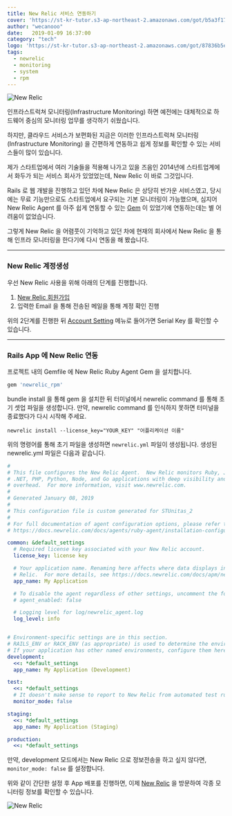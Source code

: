 ```yaml
---
title: New Relic 서비스 연동하기
cover: 'https://st-kr-tutor.s3-ap-northeast-2.amazonaws.com/got/b5a3f174d257be33bbbc1e6e7f787f6a/cover11.png'
author: "wecanooo"
date:   2019-01-09 16:37:00
category: "tech"
logo: 'https://st-kr-tutor.s3-ap-northeast-2.amazonaws.com/got/87836b5eb053590be9fc6d495e7858fc/dream.png'
tags:
  - newrelic
  - monitoring
  - system
  - rpm
---
```


![New Relic](https://st-kr-tutor.s3-ap-northeast-2.amazonaws.com/got/2a041c5fdcfdb93da6360ccb5cc40ad9/download.jpg)


인프라스트럭쳐 모니터링(Infrastructure Monitoring) 하면 예전에는 대체적으로 하드웨어 중심의 모니터링 업무를 생각하기 쉬웠습니다.

하지만, 클라우드 서비스가 보편화된 지금은 이러한 인프라스트럭쳐 모니터링(Infrastructure Monitoring) 을 간편하게 연동하고 쉽게 정보를 확인할 수 있는 서비스들이 많이 있습니다.

제가 스타트업에서 여러 기술들을 적용해 나가고 있을 즈음인 2014년에 스타트업계에서 화두가 되는 서비스 회사가 있었었는데, New Relic 이 바로 그것입니다.

Rails 로 웹 개발을 진행하고 있던 차에 New Relic 은 상당히 반가운 서비스였고, 당시에는 무료 기능만으로도 스타트업에서 요구되는 기본 모니터링이 가능했으며, 심지어 New Relic Agent 를 아주 쉽게 연동할 수 있는 [Gem](https://github.com/newrelic/rpm) 이 있었기에 연동하는데는 별 어려움이 없었습니다.

그렇게 New Relic 을 어렴풋이 기억하고 있던 차에 현재의 회사에서 New Relic 을 통해 인프라 모니터링을 한다기에 다시 연동을 해 봤습니다.

---

### New Relic 계정생성

우선 New Relic 사용을 위해 아래의 단계를 진행합니다.

1. [New Relic 회원가입](https://newrelic.com/signup)
2. 입력한 Email 을 통해 전송된 메일을 통해 계정 확인 진행

위의 2단계를 진행한 뒤 [Account Setting](https://rpm.newrelic.com/accounts/) 메뉴로 들어가면 Serial Key 를 확인할 수 있습니다.

---

### Rails App 에 New Relic 연동

프로젝트 내의 Gemfile 에 New Relic Ruby Agent Gem 을 설치합니다.

```ruby
gem 'newrelic_rpm'
```

bundle install 을 통해 gem 을 설치한 뒤 터미널에서 newrelic command 를 통해 초기 셋업 파일을 생성합니다. 만약, newrelic command 를 인식하지 못하면 터미널을 종료했다가 다시 시작해 주세요.

```shell
newrelic install --license_key="YOUR_KEY" "어플리케이션 이름"
```

위의 명령어를 통해 초기 파일을 생성하면 `newrelic.yml` 파일이 생성됩니다. 생성된 newrelic.yml 파일은 다음과 같습니다.

```yml
#
# This file configures the New Relic Agent.  New Relic monitors Ruby, Java,
# .NET, PHP, Python, Node, and Go applications with deep visibility and low
# overhead.  For more information, visit www.newrelic.com.
#
# Generated January 08, 2019
#
# This configuration file is custom generated for STUnitas_2
#
# For full documentation of agent configuration options, please refer to
# https://docs.newrelic.com/docs/agents/ruby-agent/installation-configuration/ruby-agent-configuration

common: &default_settings
  # Required license key associated with your New Relic account.
  license_key: license key

  # Your application name. Renaming here affects where data displays in New
  # Relic.  For more details, see https://docs.newrelic.com/docs/apm/new-relic-apm/maintenance/renaming-applications
  app_name: My Application

  # To disable the agent regardless of other settings, uncomment the following:
  # agent_enabled: false

  # Logging level for log/newrelic_agent.log
  log_level: info


# Environment-specific settings are in this section.
# RAILS_ENV or RACK_ENV (as appropriate) is used to determine the environment.
# If your application has other named environments, configure them here.
development:
  <<: *default_settings
  app_name: My Application (Development)

test:
  <<: *default_settings
  # It doesn't make sense to report to New Relic from automated test runs.
  monitor_mode: false

staging:
  <<: *default_settings
  app_name: My Application (Staging)

production:
  <<: *default_settings
```

만약, development 모드에서는 New Relic 으로 정보전송을 하고 싶지 않다면, `monitor_mode: false` 를 설정합니다.

위와 같이 간단한 설정 후 App 배포를 진행하면, 이제 [New Relic](https://rpm.newrelic.com/) 을 방문하여 각종 모니터링 정보를 확인할 수 있습니다.

![New Relic](https://st-kr-tutor.s3-ap-northeast-2.amazonaws.com/got/2a041c5fdcfdb93da6360ccb5cc40ad9/download.jpg)